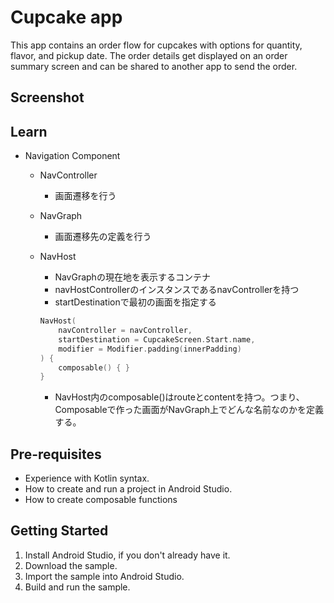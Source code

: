 Cupcake app
=================================

This app contains an order flow for cupcakes with options for quantity, flavor, and pickup date.
The order details get displayed on an order summary screen and can be shared to another app to
send the order.

Screenshot
----------

[//]: # (<img src="" width="300">)

Learn
-----

- Navigation Component
  - NavController
    - 画面遷移を行う
  - NavGraph
    - 画面遷移先の定義を行う
  - NavHost
    - NavGraphの現在地を表示するコンテナ
    - navHostControllerのインスタンスであるnavControllerを持つ
    - startDestinationで最初の画面を指定する
    
    ```kotlin 
    NavHost(
        navController = navController,
        startDestination = CupcakeScreen.Start.name,
        modifier = Modifier.padding(innerPadding)
    ) {
        composable() { } 
    }
    ```
    - NavHost内のcomposable()はrouteとcontentを持つ。つまり、Composableで作った画面がNavGraph上でどんな名前なのかを定義する。

Pre-requisites
--------------
* Experience with Kotlin syntax.
* How to create and run a project in Android Studio.
* How to create composable functions 


Getting Started
---------------
1. Install Android Studio, if you don't already have it.
2. Download the sample.
3. Import the sample into Android Studio.
4. Build and run the sample.
